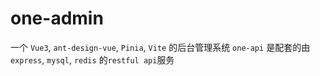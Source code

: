# one-admin

一个 `Vue3`, `ant-design-vue`, `Pinia`, `Vite` 的后台管理系统
`one-api` 是配套的由`express`, `mysql`, `redis` 的`restful api`服务
